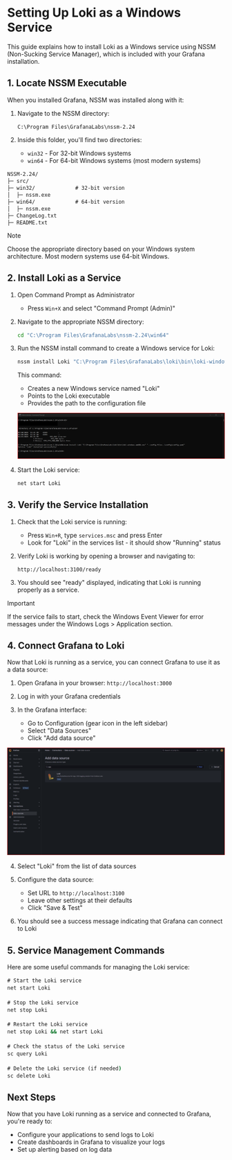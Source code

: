 # Setting Up Loki as a Windows Service

This guide explains how to install Loki as a Windows service using NSSM (Non-Sucking Service Manager), which is included with your Grafana installation.

## 1. Locate NSSM Executable

When you installed Grafana, NSSM was installed along with it:

1. Navigate to the NSSM directory:
   ```
   C:\Program Files\GrafanaLabs\nssm-2.24
   ```

2. Inside this folder, you'll find two directories:
   - `win32` - For 32-bit Windows systems
   - `win64` - For 64-bit Windows systems (most modern systems)

```
NSSM-2.24/
├─ src/
├─ win32/             # 32-bit version
│  ├─ nssm.exe
├─ win64/             # 64-bit version
│  ├─ nssm.exe
├─ ChangeLog.txt
├─ README.txt
```

> [!NOTE]
> Choose the appropriate directory based on your Windows system architecture. Most modern systems use 64-bit Windows.

## 2. Install Loki as a Service

1. Open Command Prompt as Administrator
   - Press `Win+X` and select "Command Prompt (Admin)"

2. Navigate to the appropriate NSSM directory:
   ```cmd
   cd "C:\Program Files\GrafanaLabs\nssm-2.24\win64"
   ```

3. Run the NSSM install command to create a Windows service for Loki:
   ```cmd
   nssm install Loki "C:\Program Files\GrafanaLabs\loki\bin\loki-windows-amd64.exe" "--config.file=..\config\config.yaml"
   ```

   This command:
   - Creates a new Windows service named "Loki"
   - Points to the Loki executable
   - Provides the path to the configuration file

   ![NSSM Installing Loki](../images/NSSM_installing_loki_as_service.png)

4. Start the Loki service:
   ```cmd
   net start Loki
   ```

## 3. Verify the Service Installation

1. Check that the Loki service is running:
   - Press `Win+R`, type `services.msc` and press Enter
   - Look for "Loki" in the services list - it should show "Running" status

2. Verify Loki is working by opening a browser and navigating to:
   ```
   http://localhost:3100/ready
   ```

3. You should see "ready" displayed, indicating that Loki is running properly as a service.

> [!IMPORTANT]
> If the service fails to start, check the Windows Event Viewer for error messages under the Windows Logs > Application section.

## 4. Connect Grafana to Loki

Now that Loki is running as a service, you can connect Grafana to use it as a data source:

1. Open Grafana in your browser: `http://localhost:3000`

2. Log in with your Grafana credentials

3. In the Grafana interface:
   - Go to Configuration (gear icon in the left sidebar)
   - Select "Data Sources"
   - Click "Add data source"
   
![Configure Loki in Grafana](../images/grafana_loki_datasource.png)

4. Select "Loki" from the list of data sources

5. Configure the data source:
   - Set URL to `http://localhost:3100`
   - Leave other settings at their defaults
   - Click "Save & Test"


6. You should see a success message indicating that Grafana can connect to Loki

## 5. Service Management Commands

Here are some useful commands for managing the Loki service:

```cmd
# Start the Loki service
net start Loki

# Stop the Loki service
net stop Loki

# Restart the Loki service
net stop Loki && net start Loki

# Check the status of the Loki service
sc query Loki

# Delete the Loki service (if needed)
sc delete Loki
```

## Next Steps

Now that you have Loki running as a service and connected to Grafana, you're ready to:
- Configure your applications to send logs to Loki
- Create dashboards in Grafana to visualize your logs
- Set up alerting based on log data
